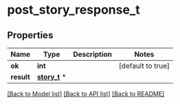 # post_story_response_t

## Properties
Name | Type | Description | Notes
------------ | ------------- | ------------- | -------------
**ok** | **int** |  | [default to true]
**result** | [**story_t**](story.md) \* |  | 

[[Back to Model list]](../README.md#documentation-for-models) [[Back to API list]](../README.md#documentation-for-api-endpoints) [[Back to README]](../README.md)


